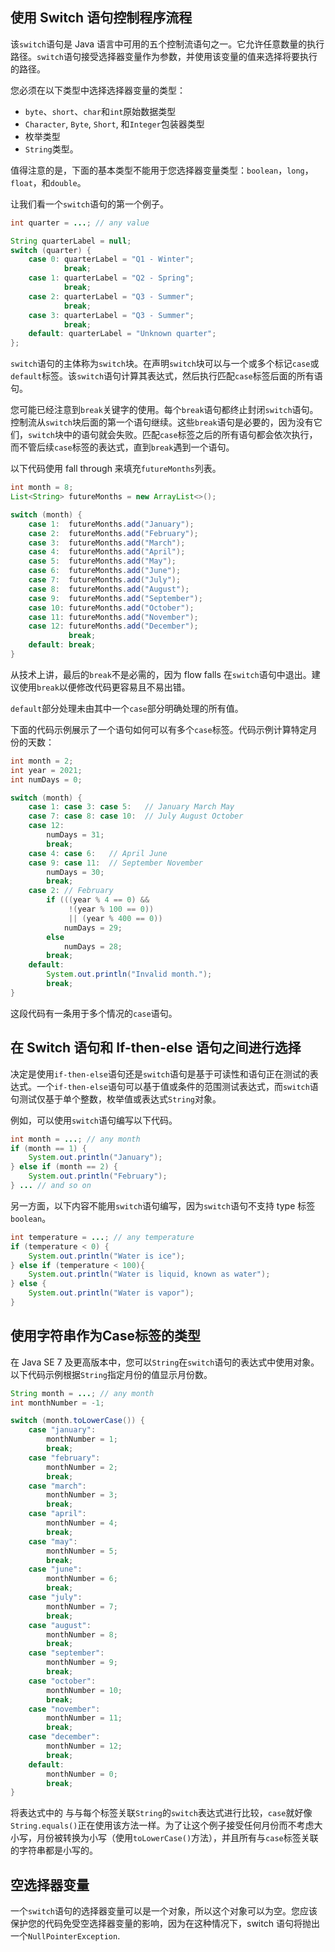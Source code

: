 ## 使用 Switch 语句控制程序流程

该`switch`语句是 Java 语言中可用的五个控制流语句之一。它允许任意数量的执行路径。`switch`语句接受选择器变量作为参数，并使用该变量的值来选择将要执行的路径。

您必须在以下类型中选择选择器变量的类型：

- `byte`、`short`、`char`和`int`原始数据类型
- `Character`, `Byte`, `Short`, 和`Integer`包装器类型
- 枚举类型
- `String`类型。

值得注意的是，下面的基本类型不能用于您选择器变量类型：`boolean`，`long`，`float`，和`double`。

让我们看一个`switch`语句的第一个例子。

```java
int quarter = ...; // any value

String quarterLabel = null;
switch (quarter) {
    case 0: quarterLabel = "Q1 - Winter"; 
            break;
    case 1: quarterLabel = "Q2 - Spring"; 
            break;
    case 2: quarterLabel = "Q3 - Summer"; 
            break;
    case 3: quarterLabel = "Q3 - Summer"; 
            break;
    default: quarterLabel = "Unknown quarter";
};
```

`switch`语句的主体称为`switch`块。在声明`switch`块可以与一个或多个标记`case`或`default`标签。该`switch`语句计算其表达式，然后执行匹配`case`标签后面的所有语句。

您可能已经注意到`break`关键字的使用。每个`break`语句都终止封闭`switch`语句。控制流从`switch`块后面的第一个语句继续。这些`break`语句是必要的，因为没有它们，`switch`块中的语句就会失败。匹配`case`标签之后的所有语句都会依次执行，而不管后续`case`标签的表达式，直到`break`遇到一个语句。

以下代码使用 fall through 来填充`futureMonths`列表。

```java
int month = 8;
List<String> futureMonths = new ArrayList<>();

switch (month) {
    case 1:  futureMonths.add("January");
    case 2:  futureMonths.add("February");
    case 3:  futureMonths.add("March");
    case 4:  futureMonths.add("April");
    case 5:  futureMonths.add("May");
    case 6:  futureMonths.add("June");
    case 7:  futureMonths.add("July");
    case 8:  futureMonths.add("August");
    case 9:  futureMonths.add("September");
    case 10: futureMonths.add("October");
    case 11: futureMonths.add("November");
    case 12: futureMonths.add("December");
             break;
    default: break;
}
```

从技术上讲，最后的`break`不是必需的，因为 flow falls 在`switch`语句中退出。建议使用`break`以便修改代码更容易且不易出错。

`default`部分处理未由其中一个`case`部分明确处理的所有值。

下面的代码示例展示了一个语句如何可以有多个`case`标签。代码示例计算特定月份的天数：

```java
int month = 2;
int year = 2021;
int numDays = 0;

switch (month) {
    case 1: case 3: case 5:   // January March May
    case 7: case 8: case 10:  // July August October
    case 12:
        numDays = 31;
        break;
    case 4: case 6:   // April June
    case 9: case 11:  // September November
        numDays = 30;
        break;
    case 2: // February
        if (((year % 4 == 0) && 
             !(year % 100 == 0))
             || (year % 400 == 0))
            numDays = 29;
        else
            numDays = 28;
        break;
    default:
        System.out.println("Invalid month.");
        break;
}
```

这段代码有一条用于多个情况的`case`语句。

 

## 在 Switch 语句和 If-then-else 语句之间进行选择

决定是使用`if-then-else`语句还是`switch`语句是基于可读性和语句正在测试的表达式。一个`if-then-else`语句可以基于值或条件的范围测试表达式，而`switch`语句测试仅基于单个整数，枚举值或表达式`String`对象。

例如，可以使用`switch`语句编写以下代码。

```java
int month = ...; // any month
if (month == 1) {
    System.out.println("January");
} else if (month == 2) {
    System.out.println("February");
} ... // and so on
```

另一方面，以下内容不能用`switch`语句编写，因为`switch`语句不支持 type 标签`boolean`。

```java
int temperature = ...; // any temperature
if (temperature < 0) {
    System.out.println("Water is ice");
} else if (temperature < 100){
    System.out.println("Water is liquid, known as water");
} else {
    System.out.println("Water is vapor");
}
```

 

## 使用字符串作为Case标签的类型

在 Java SE 7 及更高版本中，您可以`String`在`switch`语句的表达式中使用对象。以下代码示例根据`String`指定月份的值显示月份数。

```java
String month = ...; // any month
int monthNumber = -1;

switch (month.toLowerCase()) {
    case "january":
        monthNumber = 1;
        break;
    case "february":
        monthNumber = 2;
        break;
    case "march":
        monthNumber = 3;
        break;
    case "april":
        monthNumber = 4;
        break;
    case "may":
        monthNumber = 5;
        break;
    case "june":
        monthNumber = 6;
        break;
    case "july":
        monthNumber = 7;
        break;
    case "august":
        monthNumber = 8;
        break;
    case "september":
        monthNumber = 9;
        break;
    case "october":
        monthNumber = 10;
        break;
    case "november":
        monthNumber = 11;
        break;
    case "december":
        monthNumber = 12;
        break;
    default: 
        monthNumber = 0;
        break;
}
```

将表达式中的 与与每个标签关联`String`的`switch`表达式进行比较，`case`就好像`String.equals()`正在使用该方法一样。为了让这个例子接受任何月份而不考虑大小写，月份被转换为小写（使用`toLowerCase()`方法），并且所有与`case`标签关联的字符串都是小写的。

 

## 空选择器变量

一个`switch`语句的选择器变量可以是一个对象，所以这个对象可以为空。您应该保护您的代码免受空选择器变量的影响，因为在这种情况下，switch 语句将抛出一个`NullPointerException`.